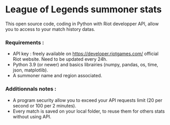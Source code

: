 # League of Legends summoner stats

This open source code, coding in Python with Riot developper API, allow you to access to your match history datas.

### Requirements :
  - API key : freely available on https://developer.riotgames.com/ official Riot website. Need to be updated every 24h.
  - Python 3.9 (or newer) and basics librairies (numpy, pandas, os, time, json, matplotlib).
  - A summoner name and region associated.

### Additionnals notes :
  - A program security allow you to exceed your API requests limit (20 per second or 100 per 2 minutes).
  - Every match is saved on your local folder, to reuse them for others stats without using API.

